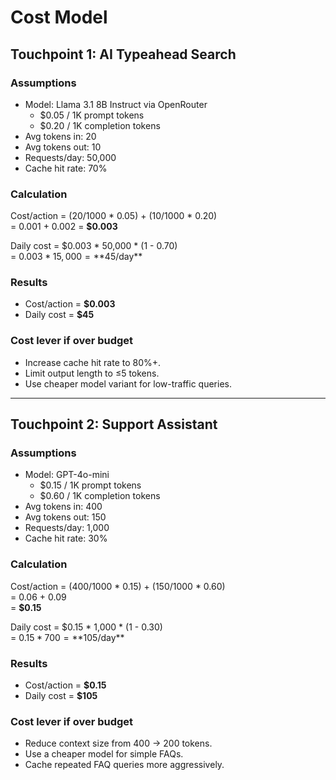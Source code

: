 # Cost Model

## Touchpoint 1: AI Typeahead Search

### Assumptions
- Model: Llama 3.1 8B Instruct via OpenRouter  
  - $0.05 / 1K prompt tokens  
  - $0.20 / 1K completion tokens  
- Avg tokens in: 20  
- Avg tokens out: 10  
- Requests/day: 50,000  
- Cache hit rate: 70%  

### Calculation
Cost/action = (20/1000 * 0.05) + (10/1000 * 0.20)  
= 0.001 + 0.002 = **$0.003**  

Daily cost = $0.003 * 50,000 * (1 - 0.70)  
= $0.003 * 15,000  
= **$45/day**

### Results
- Cost/action = **$0.003**  
- Daily cost = **$45**  

### Cost lever if over budget
- Increase cache hit rate to 80%+.  
- Limit output length to ≤5 tokens.  
- Use cheaper model variant for low-traffic queries.  


---

## Touchpoint 2: Support Assistant

### Assumptions
- Model: GPT-4o-mini  
  - $0.15 / 1K prompt tokens  
  - $0.60 / 1K completion tokens  
- Avg tokens in: 400  
- Avg tokens out: 150  
- Requests/day: 1,000  
- Cache hit rate: 30%  

### Calculation
Cost/action = (400/1000 * 0.15) + (150/1000 * 0.60)  
= 0.06 + 0.09  
= **$0.15**  

Daily cost = $0.15 * 1,000 * (1 - 0.30)  
= $0.15 * 700  
= **$105/day**

### Results
- Cost/action = **$0.15**  
- Daily cost = **$105**  

### Cost lever if over budget
- Reduce context size from 400 → 200 tokens.  
- Use a cheaper model for simple FAQs.  
- Cache repeated FAQ queries more aggressively.
